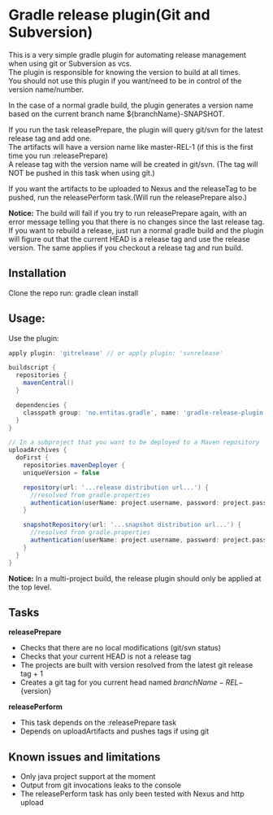 Gradle release plugin(Git and Subversion)
================================
This is a very simple gradle plugin for automating release management when using git or Subversion as vcs.  
The plugin is responsible for knowing the version to build at all times.  
You should not use this plugin if you want/need to be in control of the version name/number.  

In the case of a normal gradle build, the plugin generates a version name based on the current branch name ${branchName}-SNAPSHOT.

If you run the task releasePrepare, the plugin will query git/svn for the latest release tag and add one.  
The artifacts will have a version name like master-REL-1 (if this is the first time you run :releasePrepare)  
A release tag with the version name will be created in git/svn. (The tag will NOT be pushed in this task when using git.)

If you want the artifacts to be uploaded to Nexus and the releaseTag to be pushed, run the releasePerform task.(Will run the releasePrepare also.)

**Notice:** The build will fail if you try to run releasePrepare again, with an error message telling you that there is no changes since the last release tag.  
If you want to rebuild a release, just run a normal gradle build and the plugin will figure out that the current HEAD is a release tag and use the release version.
The same applies if you checkout a release tag and run build.

Installation 
------------
Clone the repo
run: gradle clean install 

Usage:
------

Use the plugin:

```groovy
apply plugin: 'gitrelease' // or apply plugin: 'svnrelease'

buildscript {
  repositories {
    mavenCentral()
  }

  dependencies {
    classpath group: 'no.entitas.gradle', name: 'gradle-release-plugin', version: '1.9'
  }
}

// In a subproject that you want to be deployed to a Maven repository
uploadArchives {
  doFirst {
    repositories.mavenDeployer {
    uniqueVersion = false

    repository(url: '...release distribution url...') {
      //resolved from gradle.properties
      authentication(userName: project.username, password: project.password)
    }

    snapshotRepository(url: '...snapshot distribution url...') {
      //resolved from gradle.properties
      authentication(userName: project.username, password: project.password)
    }
  }
}
```

**Notice:** In a multi-project build, the release plugin should only be applied at the top level. 

Tasks
------
**releasePrepare**  
* Checks that there are no local modifications (git/svn status)
* Checks that your current HEAD is not a release tag
* The projects are built with version resolved from the latest git release tag + 1
* Creates a git tag for you current head named ${branchName}-REL-${version}  

**releasePerform**  
* This task depends on the :releasePrepare task
* Depends on uploadArtifacts and pushes tags if using git

Known issues and limitations
-------------
* Only java project support at the moment
* Output from git invocations leaks to the console
* The releasePerform task has only been tested with Nexus and http upload